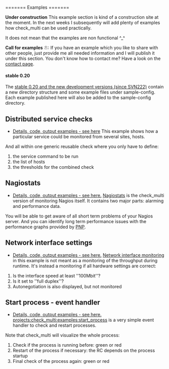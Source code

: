 ======= Examples =======

**Under construction** This example section is kind of a construction site at the moment. In the next weeks I subsequently will add plenty of examples how check_multi can be used practically.


It does not mean that the examples are non functional ^_^ 

**Call for examples** :!:: If you have an example which you like to share with other people, just provide me all needed information and I will publish it under this section. You don't know how to contact me? Have a look on the [contact page](contact).

#### stable 0.20

The [stable 0.20 and the new development versions (since SVN222)](download) contain a new directory structure and some example files under sample-config. Each example published here will also be added to the sample-config directory.

## Distributed service checks

*  [Details, code, output examples - see here](blog/2009/distributed_service_checks_with_check_multi)
This example shows how a particular service could be monitored from several sites, hosts.

And all within one generic reusable check where you only have to define:
 1.  the service command to be run
 2.  the list of hosts
 3.  the thresholds for the combined check 

## Nagiostats

*  [Details, code, output examples - see here.](examples/nagiostats.md) 
[Nagiostats](examples/nagiostats.md) is the check_multi version of monitoring Nagios itself.
It contains two major parts: alarming and performance data.

 
You will be able to get aware of all short term problems of your Nagios server. And you can identify long term performance issues with the performance graphs provided by [PNP](http://www.pnp4nagios.org/pnp/start).




## Network interface settings

*  [Details, code, output examples - see here.](examples/network_interface.md) 
[Network interface monitoring](examples/network_interface.md) in this example is not meant as a monitoring of the throughput during runtime. It's instead a monitoring if all hardware settings are correct:
 1.  Is the interface speed at least ''100Mbit''?
 2.  Is it set to ''full duplex''?
 3.  Autonegotiation is also displayed, but not monitored

## Start process - event handler

*  [Details, code, output examples - see here.](examples/start_process.md) 
[projects:check_multi:examples:start_process](examples/start_process.md) is a very simple event handler to check and restart processes.


Note that check_multi will visualize the whole process: 
 1.  Check if the process is running before: green or red
 2.  Restart of the process if necessary: the RC depends on the process startup
 3.  Final check of the process again: green or red
 
